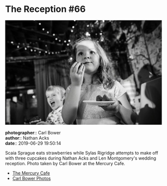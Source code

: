# The Reception #66

![Scaia Sprague eats strawberries](assets/2019-06-29-set-3-the-reception-66.webp)

**photographer**:: Carl Bower  
**author**:: Nathan Acks  
**date**:: 2019-06-29 19:50:14

Scaia Sprague eats strawberries while Sylas Rigridge attempts to make off with three cupcakes during Nathan Acks and Len Montgomery's wedding reception. Photo taken by Carl Bower at the Mercury Cafe.

* [The Mercury Cafe](http://mercurycafe.com)
* [Carl Bower Photos](https://carlbowerphotos.com)
